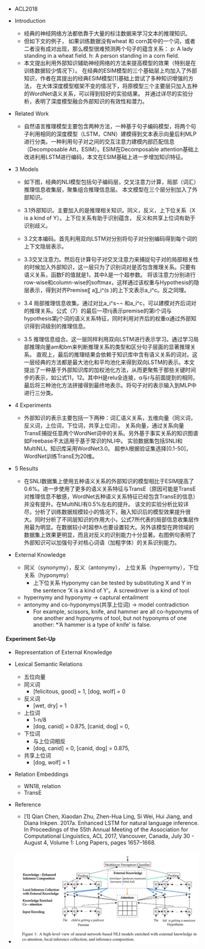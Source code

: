 - ACL2018
- Introduction
    - 经典的神经网络方法都依靠于大量的标注数据来学习文本的推理知识。
    - 但如下文的例子， 如果训练数据没有wheat 和 corn其中的一个词，或者二者没有成对出现，那么模型很难预测两个句子的蕴含关系：
	p: A lady standing in a wheat field.
	h: A person standing in a corn field.
    - 本文提出利用外部知识辅助神经网络的方法来提高模型的效果（特别是在训练数据较少情况下）。
    在经典的ESIM模型的三个基础层上均加入了外部知识，作者在其提出的经典ESIM模型[1]基础上尝试了多种知识增强的方法，
    在大体深度模型框架不变的情况下，将原模型三个主要层只加入五种的WordNet语义关系，可以得到较好的实验结果。
    并通过详尽的实验分析，表明了深度模型融合外部知识的有效性和潜力。
- Related Work
    - 自然语言推理模型主要包含两种方法，一种基于句子编码模型，将两个句子利用相同的深度模型（LSTM，CNN）建模得到文本表示向量后利MLP进行分类。一种利用句子对之间的交互注意力建模内部匹配信息（Decomposable Att，ESIM）。ESIM在Decomposable attention基础上改进利用LSTM进行编码，本文在ESIM基础上进一步增加知识特征。
- 3 Models
    - 如下图，经典的NLI模型包括句子编码层，交叉注意力计算，局部（词汇）推理信息收集层，聚集组合推理信息层。
    本文模型在三个层分别加入了外部知识。

    - 3.1外部知识。主要加入的是推理相关知识。同义，反义，上下位关系（X is a kind of  Y）。上下位关系有助于识别蕴含，
    反义和共享上位词有助于识别歧义。
    - 3.2文本编码。首先利用双向LSTM对分别将句子对分别编码得到每个词的上下文隐层表示。
    - 3.3交叉注意力。然后在计算句子对交叉注意力来捕捉句子对的局部相关性的时候加入外部知识，这一层只为了识别词对是否包含推理关系。只要有语义关系，函数F的值就是1，其中λ是一个超参数。
    将该注意力分别进行row-wise和column-wise的softmax，这样通过该权重与Hypothesis的隐层表示，得到对齐Premise〖 a〗_i^(s )的上下文表示a_i^c。反之同理。
    - 3.4 局部推理信息收集。通过对比a_i^s¬¬ 和a_i^c，可以建模对齐后词对的推理关系。公式（7）的最后一项rij表示premise的第i个词与hypothesis第j个词的语义关系特征，同时利用对齐后的权重α通过外部知识得到词级别的推理信息。
    - 3.5 推理信息组合。这一层同样利用双向LSTM进行表示学习。通过学习局部推理向量am和bm来判断推理关系的类型和区分句子层面的显著推理关系。
    直观上，最后的推理结果会依赖于知识库中含有语义关系的词对。这一层经典的方法都是最大池化和平均池化来得到双向LSTM的表示。本文提出了一种基于外部知识库的加权池化方法，从而更聚焦于那些关键时间步的表示，如公式11，12。其中H是relu全连接，α与r与前面提到的相同，最后将三种池化方法拼接得到最终地表示。将句子对的表示输入到MLP中进行三分类。

- 4 Experiments
    - 外部知识的表示主要包括一下两种：词汇语义关系，五维向量（同义词，反义词，上位词，下位词，共享上位词）。
关系向量，通过关系向量TransE捕捉任意两个WordNet词中的关系。另外基于事实关系的知识图谱如Freebase不太适用于基于常识的NLI中。
实验数据集包括SNLI和MultiNLI。知识库采用WordNet3.0。
超参λ根据验证集选择[0.1-50]，WordNet训练TransE为20维。
- 5 Results
    - 在SNLI数据集上使用五种语义关系的外部知识的模型相比于ESIM提高了0.6%。进一步使用了更多的语义关系特征与TransE（原因可能是TransE对推理信息不敏感，WordNet五种语义关系特征已经包含TransE的信息）并没有提升。在MultiNLI有0.5%左右的提升。
该文的实验分析比较详尽，分析了训练数据规模较小的情况下，融入知识后的模型效果提升很大。同时分析了不同层知识的作用大小，公式7所代表的局部信息收集层作用最为明显。在数据较小时超参λ也要设置较大。另外该模型在跨领域的数据集上效果更明显，而且对反义的识别能力十分显著。右图例句表明了外部知识可以加强句子对核心词语（加粗字体）的关系识别能力。

- External Knowledge
    -  同义（synonymy），反义（antonymy）， 上位关系（hypernymy），下位关系（hyponymy）
        - 上下位关系 Hyponymy can be tested by substituting X and Y in the sentence ‘X is a kind of Y’。A screwdriver is a kind of tool
    -  hypernymy and hyponymy -> captural entailment
    -  antonymy and co-hyponymys(共享上位词) -> model contradiction
        - For example,  scissors, knife, and hammer are all co-hyponyms of one another and hyponyms of tool, but not hyponyms of one another: *‘A hammer is a type of knife’ is false.

#### Experiment Set-Up
- Representation of External Knowledge
- Lexical Semantic Relations
    - 五位向量
    - 同义词
        - [felicitous, good] = 1, [dog, wolf] = 0
    - 反义词
        - [wet, dry] = 1
    - 上位词
        - 1-n/8
        - [dog, canid] = 0.875, [canid, dog] = 0,
    - 下位词
        - 与上位词相反
        - [dog, canid] = 0, [canid, dog] = 0.875,
    - 共享上位词
        - [dog, wolf] = 1
- Relation Embeddings
    -  WN18, relation
    -  TransE

- Reference
    - [1] Qian Chen, Xiaodan Zhu, Zhen-Hua Ling, Si Wei, Hui Jiang, and Diana Inkpen. 2017a. Enhanced LSTM for natural language inference. In Proceedings of the 55th Annual Meeting of the Association for Computational Linguistics, ACL 2017, Vancouver, Canada, July 30 - August 4, Volume 1: Long Papers, pages 1657–1668.
- ![pic](pics/kim/a.png)
